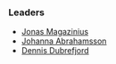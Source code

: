 ### Leaders

* [Jonas Magazinius](mailto:jonas.magazinius@owasp.org)
* [Johanna Abrahamsson](mailto:johanna.abrahamsson@owasp.org)
* [Dennis Dubrefjord](mailto:dennis.dubrefjord@owasp.org)
